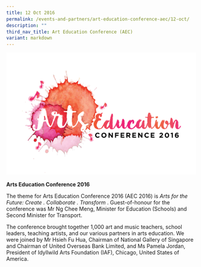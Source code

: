 ```yaml
---
title: 12 Oct 2016
permalink: /events-and-partners/art-education-conference-aec/12-oct/
description: ""
third_nav_title: Art Education Conference (AEC)
variant: markdown
---
```

![AEC_LOGO](/images/aec_logo.png)


**Arts Education Conference 2016**

The theme for Arts Education Conference 2016 (AEC 2016) is _Arts for the Future: Create . Collaborate . Transform_ . Guest-of-honour for the conference was Mr Ng Chee Meng, Minister for Education (Schools) and Second Minister for Transport.   
  
The conference brought together 1,000 art and music teachers, school leaders, teaching artists, and our various partners in arts education. We were joined by Mr Hsieh Fu Hua, Chairman of National Gallery of Singapore and Chairman of United Overseas Bank Limited, and Ms Pamela Jordan, President of Idyllwild Arts Foundation (IAF), Chicago, United States of America.